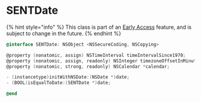 # SENTDate

{% hint style="info" %}
This class is part of an [Early Access](../../../appendix/feature-production-readiness.md) feature, and is subject to change in the future.
{% endhint %}

```objectivec
@interface SENTDate: NSObject <NSSecureCoding, NSCopying>

@property (nonatomic, assign) NSTimeInterval timeIntervalSince1970;
@property (nonatomic, assign, readonly) NSInteger timezoneOffsetInMinutes;
@property (nonatomic, strong, readonly) NSCalendar *calendar;

- (instancetype)initWithNSDate:(NSDate *)date;
- (BOOL)isEqualToDate:(SENTDate *)date;

@end
```
